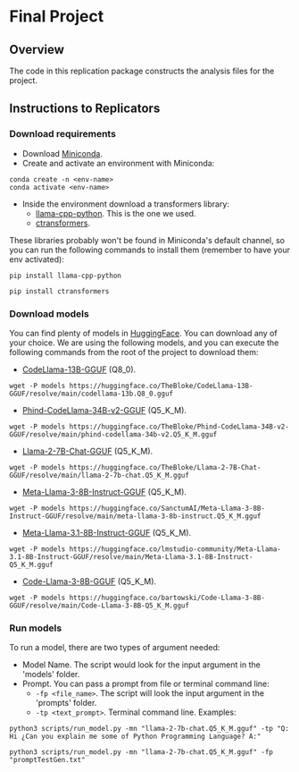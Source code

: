 # Final Project

## Overview

The code in this replication package constructs the analysis files for the project.

## Instructions to Replicators

### Download requirements
- Download [Miniconda](https://docs.anaconda.com/miniconda/).
- Create and activate an environment with Miniconda:
```
conda create -n <env-name>
conda activate <env-name>
```
- Inside the environment download a transformers library:
  - [llama-cpp-python](https://github.com/abetlen/llama-cpp-python). This is the one we used.
  - [ctransformers](https://github.com/marella/ctransformers).

These libraries probably won't be found in Miniconda's default channel, so you can run the following commands to install them (remember to have your env activated):
```
pip install llama-cpp-python
```
```
pip install ctransformers
```

### Download models

You can find plenty of models in [HuggingFace](https://huggingface.co/models). You can download any of your choice. We are using the following models, and you can execute the following commands from the root of the project to download them:
- [CodeLlama-13B-GGUF](https://huggingface.co/TheBloke/CodeLlama-13B-GGUF/blob/main/codellama-13b.Q8_0.gguf) (Q8_0).
```
wget -P models https://huggingface.co/TheBloke/CodeLlama-13B-GGUF/resolve/main/codellama-13b.Q8_0.gguf
```

- [Phind-CodeLlama-34B-v2-GGUF](https://huggingface.co/lmstudio-community/Meta-Llama-3.1-8B-Instruct-GGUF/blob/main/Meta-Llama-3.1-8B-Instruct-Q5_K_M.gguf) (Q5_K_M).
```
wget -P models https://huggingface.co/TheBloke/Phind-CodeLlama-34B-v2-GGUF/resolve/main/phind-codellama-34b-v2.Q5_K_M.gguf
```

- [Llama-2-7B-Chat-GGUF](https://huggingface.co/TheBloke/Llama-2-7B-Chat-GGUF/blob/main/llama-2-7b-chat.Q5_K_M.gguf) (Q5_K_M).
```
wget -P models https://huggingface.co/TheBloke/Llama-2-7B-Chat-GGUF/resolve/main/llama-2-7b-chat.Q5_K_M.gguf
```

- [Meta-Llama-3-8B-Instruct-GGUF](https://huggingface.co/SanctumAI/Meta-Llama-3-8B-Instruct-GGUF/blob/main/meta-llama-3-8b-instruct.Q5_K_M.gguf) (Q5_K_M).
```
wget -P models https://huggingface.co/SanctumAI/Meta-Llama-3-8B-Instruct-GGUF/resolve/main/meta-llama-3-8b-instruct.Q5_K_M.gguf
```

- [Meta-Llama-3.1-8B-Instruct-GGUF](https://huggingface.co/lmstudio-community/Meta-Llama-3.1-8B-Instruct-GGUF/blob/main/Meta-Llama-3.1-8B-Instruct-Q5_K_M.gguf) (Q5_K_M).
```
wget -P models https://huggingface.co/lmstudio-community/Meta-Llama-3.1-8B-Instruct-GGUF/resolve/main/Meta-Llama-3.1-8B-Instruct-Q5_K_M.gguf
```

- [Code-Llama-3-8B-GGUF](https://huggingface.co/bartowski/Code-Llama-3-8B-GGUF/blob/main/Code-Llama-3-8B-Q5_K_M.gguf) (Q5_K_M).
```
wget -P models https://huggingface.co/bartowski/Code-Llama-3-8B-GGUF/resolve/main/Code-Llama-3-8B-Q5_K_M.gguf
```

### Run models
To run a model, there are two types of argument needed:
- Model Name. The script would look for the input argument in the 'models' folder.
- Prompt. You can pass a prompt from file or terminal command line:
  - `-fp <file_name>`. The script will look the input argument in the 'prompts' folder.
  - `-tp <text_prompt>`. Terminal command line.
Examples:
```
python3 scripts/run_model.py -mn "llama-2-7b-chat.Q5_K_M.gguf" -tp "Q: Hi ¿Can you explain me some of Python Programming Language? A:" 
```
```
python3 scripts/run_model.py -mn "llama-2-7b-chat.Q5_K_M.gguf" -fp "promptTestGen.txt"
```
